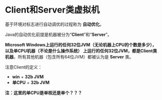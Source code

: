 Client和Server类虚拟机
=======================================================
基于环境对标志进行自动调优的过程称为 **自动优化**。

Java的自动优化前提是机器被分为“**Client**”和“**Server**”。

**Microsoft Windows上运行的任何32位JVM（无论机器上CPU的个数是多少），以及单CPU机器（不论是什么操作系统）
上运行的任何32位JVM，都是Client类机器**。所有其他机器（包含所有64位JVM）都被认为是 **Server** 类。

注意Client的定义：
+ **win** + **32b JVM**
+ **单CPU** + **32b JVM**


**注：这里的单CPU是单核还是单个？？？**
